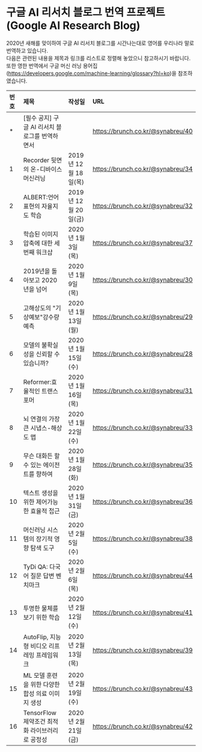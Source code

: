# 구글 AI 리서치 블로그 번역 프로젝트(Google AI Research Blog)

2020년 새해를 맞이하여 구글 AI 리서치 블로그를 시간나는대로 영어를 우리나라 말로 번역하고 있습니다.  
다음은 관련된 내용을 제목과 링크를 리스트로 정렬해 놓았으니 참고하시기 바랍니다.  
또한 영한 번역에서 구글 머신 러닝 용어집(https://developers.google.com/machine-learning/glossary?hl=ko)을 참조하였습니다.  

|번호 |제목|작성일|URL|
|:--|:--------------------------------------|:--------------------|:--------------------------|
|*  |[필수 공지] 구글 AI 리서치 블로그를 번역하면서   |                       |https://brunch.co.kr/@synabreu/40 | 
|1  |Recorder 뒷면의 온-디바이스 머신러닝          |2019년 12월 18일(목)      |https://brunch.co.kr/@synabreu/34 |
|2  |ALBERT:언어 표현의 자율지도 학습             |2019년 12월 20일(금)       |https://brunch.co.kr/@synabreu/32 |
|3  |학습된 이미지 압축에 대한 세번째 워크샵         |2020년 1월 3일(목)         |https://brunch.co.kr/@synabreu/37 |
|4  |2019년을 돌아보고 2020년을 넘어             |2020년 1월 9일(목)         |https://brunch.co.kr/@synabreu/30 |
|5  |고해상도의 "기상예보"강수량 예측              |2020년 1월 13일(월)        |https://brunch.co.kr/@synabreu/29 |
|6  |모델의 불확실성을 신뢰할 수 있습니까?          |2020년 1월 15일(수)        |https://brunch.co.kr/@synabreu/28 |
|7  |Reformer:효율적인 트랜스포머               |2020년 1월 16일(목)        |https://brunch.co.kr/@synabreu/31 |
|8  |뇌 연결의 가장 큰 시냅스-해상도 맵            |2020년 1월 22일(수)        |https://brunch.co.kr/@synabreu/33 |
|9  |무슨 대화든 할 수 있는 에이전트를 향하여        |2020년 1월 28일(화)        |https://brunch.co.kr/@synabreu/35 |
|10 |텍스트 생성을 위한 제어가능한 효율적 접근        |2020년 1월 31일(금)        |https://brunch.co.kr/@synabreu/36 |
|11 |머신러닝 시스템의 장기적 영향 탐색 도구         |2020년 2월 5일(수)         |https://brunch.co.kr/@synabreu/38 |
|12 |TyDi QA: 다국어 질문 답변 벤치마크           |2020년 2월 6일(목)         |https://brunch.co.kr/@synabreu/44 |
|13 |투명한 물체를 보기 위한 학습                 |2020년 2월 12일(수)         |https://brunch.co.kr/@synabreu/41 |
|14 |AutoFlip, 지능형 비디오 리프레밍 프레임워크    |2020년 2월 13일(목)         |https://brunch.co.kr/@synabreu/39 |
|15 |ML 모델 훈련을 위한 다양한 합성 의료 이미지 생성 |2020년 2월 19일(수)         |https://brunch.co.kr/@synabreu/43 |
|16 |TensorFlow 제약조건 최적화 라이브러리로 공정성 |2020년 2월 21일(금)         |https://brunch.co.kr/@synabreu/42 |















 

